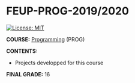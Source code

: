 # FEUP-PROG-2019/2020
[![License: MIT](https://img.shields.io/badge/License-MIT-yellow.svg)](https://opensource.org/licenses/MIT)


**COURSE:** [Programming](https://sigarra.up.pt/feup/en/ucurr_geral.ficha_uc_view?pv_ocorrencia_id=459468) (PROG)

**CONTENTS:** 
- Projects developped for this course

**FINAL GRADE:** 16
